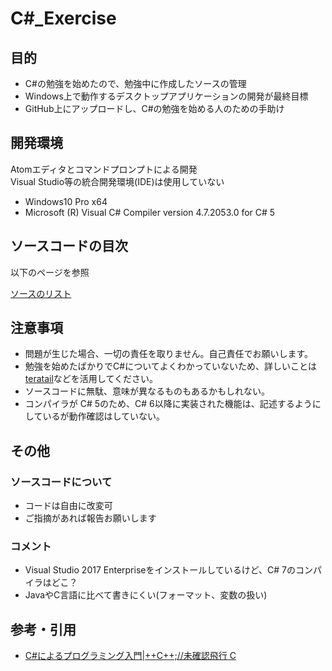 # C#_Exercise
## 目的
- C#の勉強を始めたので、勉強中に作成したソースの管理
- Windows上で動作するデスクトップアプリケーションの開発が最終目標
- GitHub上にアップロードし、C#の勉強を始める人のための手助け

## 開発環境
Atomエディタとコマンドプロンプトによる開発  
Visual Studio等の統合開発環境(IDE)は使用していない
- Windows10 Pro x64
- Microsoft (R) Visual C# Compiler version 4.7.2053.0 for C# 5

## ソースコードの目次
以下のページを参照  

[ソースのリスト](https://github.com/mryyomutga/CS_Exercise/blob/master/SourceList.md)

## 注意事項
- 問題が生じた場合、一切の責任を取りません。自己責任でお願いします。
- 勉強を始めたばかりでC#についてよくわかっていないため、詳しいことは[teratail](https://teratail.com/)などを活用してください。
- ソースコードに無駄、意味が異なるものもあるかもしれない。
- コンパイラが C# 5のため、C# 6以降に実装された機能は、記述するようにしているが動作確認はしていない。

## その他
### ソースコードについて
- コードは自由に改変可
- ご指摘があれば報告お願いします  

### コメント
- Visual Studio 2017 Enterpriseをインストールしているけど、C# 7のコンパイラはどこ？
- JavaやC言語に比べて書きにくい(フォーマット、変数の扱い)

## 参考・引用
- [C#によるプログラミング入門|++C++;//未確認飛行 C](http://ufcpp.net/study/csharp/)
